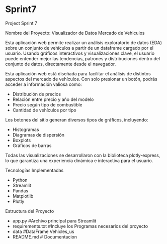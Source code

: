 # Sprint7
Project Sprint 7  

Nombre del Proyecto: Visualizador de Datos Mercado de Vehiculos

Esta aplicación web permite realizar un análisis exploratorio de datos (EDA) sobre un conjunto de vehículos a partir de un dataframe cargado por el usuario. Usando gráficos interactivos y visualizaciones clave, el usuario puede entender mejor las tendencias, patrones y distribuciones dentro del conjunto de datos, directamente desde el navegador.

Esta aplicación web está diseñada para facilitar el análisis de distintos aspectos del mercado de vehículos. Con solo presionar un botón, podrás acceder a información valiosa como:
- Distribución de precios
- Relación entre precio y año del modelo
- Precio según tipo de combustible
- Cantidad de vehículos por tipo

Los botones del sitio generan diversos tipos de gráficos, incluyendo:
- Histogramas
- Diagramas de dispersión
- Boxplots
- Gráficos de barras

Todas las visualizaciones se desarrollaron con la biblioteca plotly-express, lo que garantiza una experiencia dinámica e interactiva para el usuario.

Tecnologías Implementadas
- Python
- Streamlit
- Pandas
- Matplotlib
- Plotly

Estructura del Proyecto
- app.py #Archivo principal para Streamlit 
- requirements.txt #Incluye los Programas necesarios del proyecto
- data #DataFrame Vehicles_us 
- README.md # Documentacion

